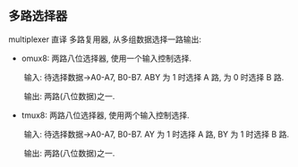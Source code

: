 ## 多路选择器

multiplexer 直译 多路复用器, 从多组数据选择一路输出:

* omux8: 两路八位选择器, 使用一个输入控制选择.

  ​	输入: 待选择数据->A0-A7, B0-B7. ABY 为 1 时选择 A 路, 为 0 时选择 B 路.

  ​	输出: 两路(八位数据)之一.

* tmux8: 两路八位选择器, 使用两个输入控制选择.

  ​	输入: 待选择数据->A0-A7, B0-B7. AY 为 1 时选择 A 路, BY 为 1 时选择 B 路.

  ​	输出: 两路(八位数据)之一.